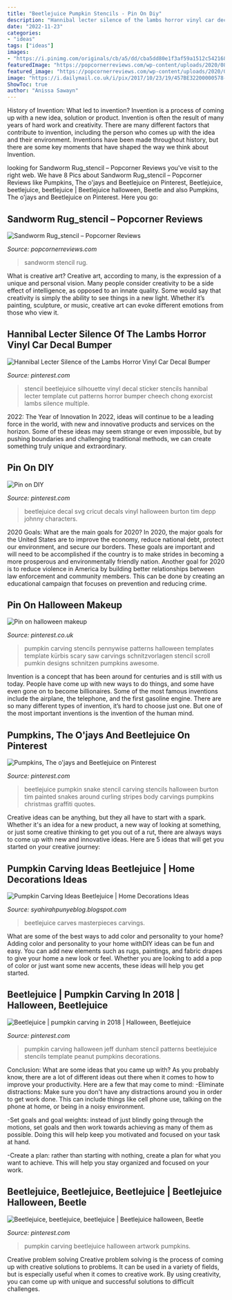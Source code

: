 ```yaml
---
title: "Beetlejuice Pumpkin Stencils - Pin On Diy"
description: "Hannibal lecter silence of the lambs horror vinyl car decal bumper"
date: "2022-11-23"
categories:
- "ideas"
tags: ["ideas"]
images:
- "https://i.pinimg.com/originals/cb/a5/dd/cba5dd80e1f3af59a1512c5421686948.jpg"
featuredImage: "https://popcornerreviews.com/wp-content/uploads/2020/08/Sandworm-Rug_stencil-800x528.png"
featured_image: "https://popcornerreviews.com/wp-content/uploads/2020/08/Sandworm-Rug_stencil-800x528.png"
image: "https://i.dailymail.co.uk/i/pix/2017/10/23/19/457BE32200000578-5009413-image-a-42_1508781991968.jpg"
ShowToc: true
author: "Anissa Sawayn"
---
```



History of Invention: What led to invention?
Invention is a process of coming up with a new idea, solution or product. Invention is often the result of many years of hard work and creativity. There are many different factors that contribute to invention, including the person who comes up with the idea and their environment. Inventions have been made throughout history, but there are some key moments that have shaped the way we think about Invention.

	

		
looking for Sandworm Rug_stencil – Popcorner Reviews you've visit to the right web. We have 8 Pics about Sandworm Rug_stencil – Popcorner Reviews like Pumpkins, The o&#039;jays and Beetlejuice on Pinterest, Beetlejuice, beetlejuice, beetlejuice | Beetlejuice halloween, Beetle and also Pumpkins, The o&#039;jays and Beetlejuice on Pinterest. Here you go:
		
    
## Sandworm Rug_stencil – Popcorner Reviews

<img loading=lazy src="https://popcornerreviews.com/wp-content/uploads/2020/08/Sandworm-Rug_stencil-800x528.png" onerror="this.onerror=null;this.src='https://tse1.mm.bing.net/th?id=OIP.FuwyuvDMDMtjZ88xn2oOmAHaE4&amp;pid=15.1';" alt="Sandworm Rug_stencil – Popcorner Reviews">

_Source: popcornerreviews.com_

>sandworm stencil rug. 

	

What is creative art?
Creative art, according to many, is the expression of a unique and personal vision. Many people consider creativity to be a side effect of intelligence, as opposed to an innate quality. Some would say that creativity is simply the ability to see things in a new light. Whether it’s painting, sculpture, or music, creative art can evoke different emotions from those who view it.

    
## Hannibal Lecter Silence Of The Lambs Horror Vinyl Car Decal Bumper

<img loading=lazy src="https://i.pinimg.com/236x/07/4b/d1/074bd1a03b4a5cb89bc158e8c2d02588--beetlejuice-vinyl-decals.jpg" onerror="this.onerror=null;this.src='https://tse3.mm.bing.net/th?id=OIP.ipa9RPdJIMHOHBwve7324AAAAA&amp;pid=15.1';" alt="Hannibal Lecter Silence of the Lambs Horror Vinyl Car Decal Bumper">

_Source: pinterest.com_

>stencil beetlejuice silhouette vinyl decal sticker stencils hannibal lecter template cut patterns horror bumper cheech chong exorcist lambs silence multiple. 

	

2022: The Year of Innovation
In 2022, ideas will continue to be a leading force in the world, with new and innovative products and services on the horizon. Some of these ideas may seem strange or even impossible, but by pushing boundaries and challenging traditional methods, we can create something truly unique and extraordinary.

    
## Pin On DIY

<img loading=lazy src="https://i.pinimg.com/originals/28/7a/a8/287aa8ce478b9c0be8a661a19b7b52dd.jpg" onerror="this.onerror=null;this.src='https://tse3.mm.bing.net/th?id=OIP.8XYrp67GorSDV1rXIhZToAHaHa&amp;pid=15.1';" alt="Pin on DIY">

_Source: pinterest.com_

>beetlejuice decal svg cricut decals vinyl halloween burton tim depp johnny characters. 

	

2020 Goals: What are the main goals for 2020?
In 2020, the major goals for the United States are to improve the economy, reduce national debt, protect our environment, and secure our borders. These goals are important and will need to be accomplished if the country is to make strides in becoming a more prosperous and environmentally friendly nation. Another goal for 2020 is to reduce violence in America by building better relationships between law enforcement and community members. This can be done by creating an educational campaign that focuses on prevention and reducing crime.

    
## Pin On Halloween Makeup

<img loading=lazy src="https://i.pinimg.com/originals/78/5c/b8/785cb8183f03927666c5419c68a0e9a0.jpg" onerror="this.onerror=null;this.src='https://tse3.mm.bing.net/th?id=OIP.s-7nr18rcY3MrKIgDyLZzAAAAA&amp;pid=15.1';" alt="Pin on halloween makeup">

_Source: pinterest.co.uk_

>pumpkin carving stencils pennywise patterns halloween templates template kürbis scary saw carvings schnitzvorlagen stencil scroll pumkin designs schnitzen pumpkins awesome. 

	

Invention is a concept that has been around for centuries and is still with us today. People have come up with new ways to do things, and some have even gone on to become billionaires. Some of the most famous inventions include the airplane, the telephone, and the first gasoline engine. There are so many different types of invention, it’s hard to choose just one. But one of the most important inventions is the invention of the human mind.

    
## Pumpkins, The O&#039;jays And Beetlejuice On Pinterest

<img loading=lazy src="https://s-media-cache-ak0.pinimg.com/564x/7a/b0/c8/7ab0c870407644a6ea4b6cec419a12a4.jpg" onerror="this.onerror=null;this.src='https://tse2.mm.bing.net/th?id=OIP.PBthQ_EbPlSMgk9Q_8oeCgHaH8&amp;pid=15.1';" alt="Pumpkins, The o&#039;jays and Beetlejuice on Pinterest">

_Source: pinterest.com_

>beetlejuice pumpkin snake stencil carving stencils halloween burton tim painted snakes around curling stripes body carvings pumpkins christmas graffiti quotes. 

	

Creative ideas can be anything, but they all have to start with a spark. Whether it's an idea for a new product, a new way of looking at something, or just some creative thinking to get you out of a rut, there are always ways to come up with new and innovative ideas. Here are 5 ideas that will get you started on your creative journey: 

    
## Pumpkin Carving Ideas Beetlejuice | Home Decorations Ideas

<img loading=lazy src="https://i.dailymail.co.uk/i/pix/2017/10/23/19/457BE32200000578-5009413-image-a-42_1508781991968.jpg" onerror="this.onerror=null;this.src='https://tse1.mm.bing.net/th?id=OIP.XVTqoha0URiI1YppEFHWWwHaIe&amp;pid=15.1';" alt="Pumpkin Carving Ideas Beetlejuice | Home Decorations Ideas">

_Source: syahirahpunyeblog.blogspot.com_

>beetlejuice carves masterpieces carvings. 

	

What are some of the best ways to add color and personality to your home?
Adding color and personality to your home withDIY ideas can be fun and easy. You can add new elements such as rugs, paintings, and fabric drapes to give your home a new look or feel. Whether you are looking to add a pop of color or just want some new accents, these ideas will help you get started.

    
## Beetlejuice | Pumpkin Carving In 2018 | Halloween, Beetlejuice

<img loading=lazy src="https://i.pinimg.com/236x/c7/fa/44/c7fa4411be539b4a10a384970c41059d--pumpkin-patterns-pumpkin-designs.jpg" onerror="this.onerror=null;this.src='https://tse4.mm.bing.net/th?id=OIP.KMGd3TkPg4lMjU6C_8I8qgAAAA&amp;pid=15.1';" alt="Beetlejuice | pumpkin carving in 2018 | Halloween, Beetlejuice">

_Source: pinterest.com_

>pumpkin carving halloween jeff dunham stencil patterns beetlejuice stencils template peanut pumpkins decorations. 

	

Conclusion: What are some ideas that you came up with?
As you probably know, there are a lot of different ideas out there when it comes to how to improve your productivity. Here are a few that may come to mind:
-Eliminate distractions: Make sure you don't have any distractions around you in order to get work done. This can include things like cell phone use, talking on the phone at home, or being in a noisy environment.

-Set goals and goal weights: instead of just blindly going through the motions, set goals and then work towards achieving as many of them as possible. Doing this will help keep you motivated and focused on your task at hand.

-Create a plan: rather than starting with nothing, create a plan for what you want to achieve. This will help you stay organized and focused on your work.

    
## Beetlejuice, Beetlejuice, Beetlejuice | Beetlejuice Halloween, Beetle

<img loading=lazy src="https://i.pinimg.com/originals/cb/a5/dd/cba5dd80e1f3af59a1512c5421686948.jpg" onerror="this.onerror=null;this.src='https://tse4.mm.bing.net/th?id=OIP.8o-MzAeHw_tuXI9vUr4srwHaHa&amp;pid=15.1';" alt="Beetlejuice, beetlejuice, beetlejuice | Beetlejuice halloween, Beetle">

_Source: pinterest.com_

>pumpkin carving beetlejuice halloween artwork pumpkins. 

	

Creative problem solving
Creative problem solving is the process of coming up with creative solutions to problems. It can be used in a variety of fields, but is especially useful when it comes to creative work. By using creativity, you can come up with unique and successful solutions to difficult challenges.

